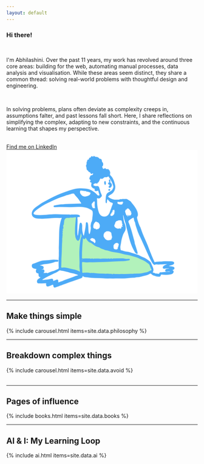 ```yaml
---
layout: default
---
```


<div class="centered-column">
  <!-- Intro Section -->
  <section class="section" id="intro">
    <h3 class="sub-heading">Hi there!</h3>
    <br/>
    <p>I'm Abhilashini. Over the past 11 years, my work has revolved around three core areas: building for the web, automating manual processes, data analysis and visualisation. While these areas seem distinct, they share a common thread: solving real-world problems with thoughtful design and engineering.</p>
    <br/>
    <p>In solving problems, plans often deviate as complexity creeps in, assumptions falter, and past lessons fall short. Here, I share reflections on simplifying the complex, adapting to new constraints, and the continuous learning that shapes my perspective.</p>
    <br/>
    <a href="https://www.linkedin.com/in/abhilashini">Find me on LinkedIn <i class="fas fa-external-link-alt"></i></a>
    <br/>
    <img src="/assets/images/SittingDoodle.svg" class="doodle doodle--right flip" alt="">
  </section>

  <hr class="section-divider">

<!-- Philosophy Section -->
<section class="section" id="philosophy">
  <h1 class="section-title section-title--left" data-section="philosophy">
    Make things simple
  </h1>
  <div class="content">
    {% include carousel.html items=site.data.philosophy %}
  </div>
</section>

  <hr class="section-divider">

<!-- Avoid Section -->
<section class="section" id="avoid">
  <h1 class="section-title section-title--left" data-section="avoid">
    Breakdown complex things 
  </h1>
  <div class="content">
    {% include carousel.html items=site.data.avoid %}
  </div>
  <img src="/assets/doodle2.svg" class="doodle doodle--left flip" alt="">
</section>

<hr class="section-divider">

<section class="section" id="books">
  <h1 class="section-title section-title--left" data-section="books">
    Pages of influence
  </h1>
  <div class="content">
    {% include books.html items=site.data.books %}
  </div>
</section>

<hr class="section-divider">

<section class="section" id="ai">
  <h1 class="section-title section-title--left" data-section="ai">
    AI & I: My Learning Loop
  </h1>
  <div class="content">
    {% include ai.html items=site.data.ai %}
  </div>
</section>